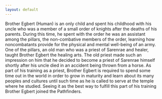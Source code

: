 ```yaml
---
layout: default
---
```

Brother Egbert (Human) is an only child and spent his childhood with his uncle who was a member of a small order of knights after the deaths of his parents. During this time, he spent with the order he was an assistant among the pillars, the non-combative members of the order, learning how noncombatants provide for the physical and mental well-being of an army. One of the pillars, an old man who was a priest of Sarenrae and healer, taught Brother Egbert the healing arts. The old priest made such an impression on him that he decided to become a priest of Sarenrae himself shortly after his uncle died in an accident being thrown from a horse. As part of his training as a priest, Brother Egbert is required to spend some time out in the world in order to grow in maturity and learn about its many peoples and cultures until such time as he is called to serve at the temple where he studied. Seeing it as the best way to fulfill this part of his training Brother Egbert joined the Pathfinders.
